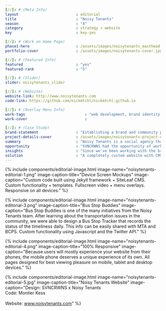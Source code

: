 ```yaml
---
[//]: # (Meta Info)
layout                          : editorial
title 					        : "Noisy Tenants"
season				            : "4"
category						: strategy + website
key 							: key-yes

[//]: # (Work on Home Page)
phase1-hero                     : /assets/images/noisytenants_masthead.jpg
portfolio-cover					: /assets/images/noisytenants-cover.jpg

[//]: # (Featured Info)
featured 						: "yes"
featured-rank 					: "5"

[//]: # (Slider)
slider: noisytenants_slider

[//]: # (Website)
website-link: http://www.noisytenants.com
code-link: https://github.com/nickmtchl/nickmtchl.github.io

[//]: # (Overlay Menu Info)
work-tags 							: "web development, brand identity, site architecture"
work-cover							:

[//]: # (Case Study)
brand-statement 				: "Establishing a brand and community partner with a fresh approach to entrepreneurship and youth development."
project-details-cover 			: /assets/images/noisytenants-project-cover.jpg
summary							: "Noisy Tenants is a social agency that works with youth to create microbusinesses teaching entrepreneurship and business acumen skills."
opportunity                     : "SVNCRWNS had the opportunity of working with this agency to help them with strategy to create their brand identity, identify their audience, develop their website with custom functionality and partner with them on several projects that positively impacted youth throughout Baltimore, MD."
insights 						: "Since we've been working with the brand, we have observed the unique opportunities they have created &mdash; taking theater into classrooms, and on stage, to working with youth to create microbusinesses.  We knew their identity + their website would need to rely heavily on storytelling.  We knew early - sharing this portfolio of work, had to be dynamic and able to reach various audiences."
solution 						: "A completely custom website with CMS powers.  We created a dynamic website built on the Jekyll framework.  Simple menus, lots of fullscreen video, a custom Bus Stop Tracker + more features that tell the story for this brand."
---
```


{% include components/editorial-image.html image-name="noisytenants-editorial-1.png" image-caption-title="Device Screen Mockups" image-caption="Custom code built using Jekyll framework + SiteLeaf CMS.  Custom functionality + templates.  Fullscreen video + menu overlays.  Responsive on all devices." %}

{% include components/editorial-image.html image-name="noisytenants-editorial-3.png" image-caption-title="Bus Stop Buddies" image-caption="Bus Stop Buddies is one of the many initiatives from the Noisy Tenants team.  After learning about the transportation issues in the community, we were able to design a Bus Stop Tracker that records the status of the timeliness daily.  This info can be easily shared with MTA and BCPS.  Custom functionality using Javascript and the Twitter API." %}


{% include components/editorial-image.html image-name="noisytenants-editorial-4.png" image-caption-title="100% Responsive" image-caption="Because users will mostly experience your website from their phones, the mobile phone deserves a unique experience of its own.  All pages designed for best viewing pleasure on mobile, tablet and desktop devices." %}

{% include components/editorial-image.html image-name="noisytenants-editorial-5.jpg" image-caption-title="Noisy Tenants Website" image-caption="Design: SVNCRWNS x Noisy Tenants<br/>Code: Montier Kess<br/><br/>Website: www.noisytenants.com" %}